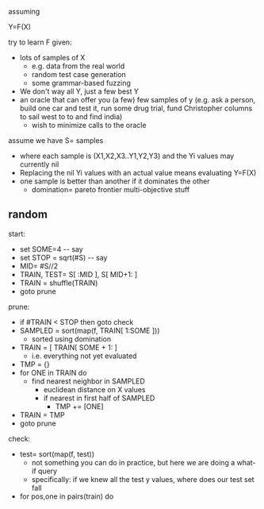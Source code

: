 assuming

Y=F(X)

try to learn F given:

- lots of samples  of X 
  - e.g. data from the real world
  - random test case generation
  - some grammar-based fuzzing
- We don't way all Y, just a few best Y
- an oracle that can offer you (a few) few samples of y (e.g. ask a person, build one car
  and test it, run some drug trial, fund Christopher columns to sail west to to and find india)
  - wish to minimize calls to the oracle 

assume we have S= samples 
- where each sample is
  (X1,X2,X3..Y1,Y2,Y3) and the Yi values may currently nil
- Replacing the nil Yi values with an actual value means evaluating Y=F(X)
- one sample is better than another if it dominates the other
  - domination= pareto frontier multi-objective stuff




## random

start:
- set SOME=4 -- say
- set STOP = sqrt(#S) -- say
- MID= #S//2
- TRAIN, TEST=  S[ :MID ], S[ MID+1: ]
- TRAIN = shuffle(TRAIN)  
- goto prune

prune:
- if #TRAIN &lt; STOP then goto check 
- SAMPLED = sort(map(f, TRAIN[ 1:SOME ])) 
  - sorted using domination
- TRAIN = [ TRAIN[ SOME + 1: ]
  - i.e. everything not yet evaluated
- TMP = {}
- for ONE in TRAIN do
  - find nearest neighbor in SAMPLED
    - euclidean distance on X values
    - if nearest in first half of SAMPLED
      - TMP += [ONE]
- TRAIN = TMP
- goto prune
      
check:
- test= sort(map(f, test))
  - not something you can do in practice, but here we are doing a what-if query
  - specifically: if we knew all the test y values, where does our test set fall
- for pos,one in pairs(train) do




